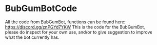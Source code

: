 # BubGumBotCode
All the code from BubGumBot, functions can be found here: https://discord.gg/znPGYd7YKW 
This is the code for the BubGumBot, please do inspect for your own use, and/or to give suggestion to improve what the bot currently has.
